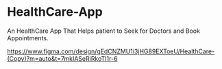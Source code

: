 # HealthCare-App

An HealthCare App That Helps patient to Seek for Doctors and Book Appointments.


https://www.figma.com/design/gEdCNZMU1i3jHG89EXToeU/HealthCare-(Copy)?m=auto&t=7mkIASeRiRkoTI1r-6
